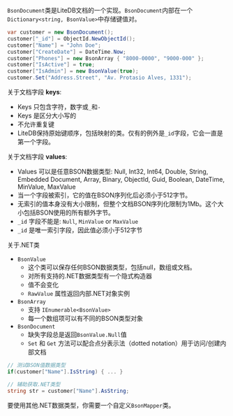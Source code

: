 `BsonDocument`类是LiteDB文档的一个实现。`BsonDocument`内部在一个`Dictionary<string, BsonValue>`中存储键值对。


```C#
var customer = new BsonDocument();
customer["_id"] = ObjectId.NewObjectId();
customer["Name"] = "John Doe";
customer["CreateDate"] = DateTime.Now;
customer["Phones"] = new BsonArray { "8000-0000", "9000-000" };
customer["IsActive"] = true;
customer["IsAdmin"] = new BsonValue(true);
customer.Set("Address.Street", "Av. Protasio Alves, 1331");
```

关于文档字段 **keys**:

- Keys 只包含字符，数字或`_`和`-`
- Keys 是区分大小写的
- 不允许重复键
- LiteDB保持原始键顺序，包括映射的类。仅有的例外是`_id`字段，它会一直是第一个字段。 

关于文档字段 **values**:

- Values 可以是任意BSON数据类型: Null, Int32, Int64, Double, String, Embedded Document, Array, Binary, ObjectId, Guid, Boolean, DateTime, MinValue, MaxValue
- 当一个字段被索引，它的值在BSON序列化后必须小于512字节。
- 无索引的值本身没有大小限制，但整个文档BSON序列化限制为1Mb。这个大小包括BSON使用的所有额外字节。
- `_id` 字段不能是: `Null`, `MinValue` or `MaxValue`
- `_id` 是唯一索引字段，因此值必须小于512字节

关于.NET类

- `BsonValue` 
    - 这个类可以保存任何BSON数据类型，包括null，数组或文档。
    - 对所有支持的.NET数据类型有一个隐式构造器
    - 值不会变化
    - `RawValue` 属性返回内部.NET对象实例
- `BsonArray` 
    - 支持 `IEnumerable<BsonValue>`
    - 每一个数组项可以有不同的BSON类型对象
- `BsonDocument`
    - 缺失字段总是返回`BsonValue.Null`值
    - `Set` 和 `Get` 方法可以配合点分表示法（dotted notation）用于访问/创建内部文档

```C#
// 测试BSON值数据类型
if(customer["Name"].IsString) { ... }

// 辅助获取.NET类型
string str = customer["Name"].AsString;
```

要使用其他.NET数据类型，你需要一个自定义`BsonMapper`类。
